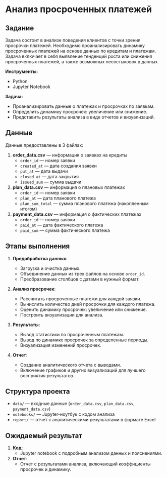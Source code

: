 # Анализ просроченных платежей

## Задание

Задача состоит в анализе поведения клиентов с точки зрения просрочки платежей. Необходимо проанализировать динамику просроченных платежей на основе данных по кредитам и платежам. Задача включает в себя выявление тенденций роста или снижения просроченных платежей, а также возможных несостыковок в данных.

**Инструменты:**
- Python
- Jupyter Notebook

**Задача:**
- Проанализировать данные о платежах и просрочках по заявкам.
- Определить динамику просрочек: увеличение или снижение.
- Представить результаты анализа в виде отчетов и визуализаций.

## Данные

Данные предоставлены в 3 файлах:
1. **order_data.csv** — информация о заявках на кредиты
   - `order_id` — номер заявки
   - `created_at` — дата создания заявки
   - `put_at` — дата выдачи
   - `closed_at` — дата закрытия
   - `issued_sum` — сумма выдачи
2. **plan_data.csv** — информация о плановых платежах
   - `order_id` — номер заявки
   - `plan_at` — дата планового платежа
   - `plan_sum_total` — сумма планового платежа (накопленным итогом)
3. **payment_data.csv** — информация о фактических платежах
   - `order_id` — номер заявки
   - `paid_at` — дата фактического платежа
   - `paid_sum` — сумма фактического платежа

## Этапы выполнения

1. **Предобработка данных**:
   - Загрузка и очистка данных.
   - Объединение данных из трех файлов на основе `order_id`.
   - Преобразование столбцов с датами в нужный формат.

2. **Анализ просрочек**:
   - Рассчитать просроченные платежи для каждой заявки.
   - Вычислить количество дней просрочки для каждого платежа.
   - Оценить динамику просрочек: увеличение или снижение.
   - Построить визуализации для анализа.

3. **Результаты**:
   - Вывод статистики по просроченным платежам.
   - Вывод по динамике просрочек за определенные периоды.
   - Визуализация изменений просрочек.

4. **Отчет**:
   - Создание аналитического отчета с выводами.
   - Включение графиков и других визуализаций для лучшего восприятия результатов.

## Структура проекта

- `data/` — входные данные (`order_data.csv`, `plan_data.csv`, `payment_data.csv`)
- `notebooks/` — Jupyter-ноутбук с кодом анализа
- `report/` — отчет с аналитическими результатами в формате Excel

## Ожидаемый результат

1. **Код**:
   - Jupyter notebook с подробным анализом данных и пояснениями.
2. **Отчет**:
   - Отчет с результатами анализа, включающий коэффициенты просрочек и динамику.
